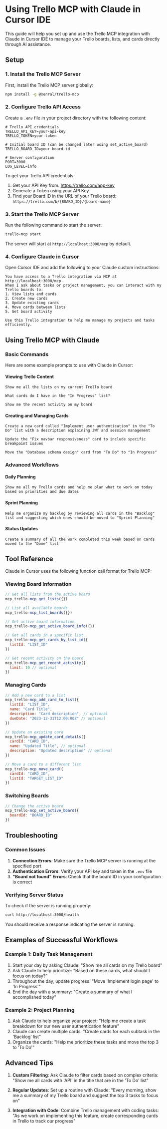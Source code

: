 # Using Trello MCP with Claude in Cursor IDE

This guide will help you set up and use the Trello MCP integration with Claude in Cursor IDE to manage your Trello boards, lists, and cards directly through AI assistance.

## Setup

### 1. Install the Trello MCP Server

First, install the Trello MCP server globally:

```bash
npm install -g @xenral/trello-mcp
```

### 2. Configure Trello API Access

Create a `.env` file in your project directory with the following content:

```
# Trello API credentials
TRELLO_API_KEY=your-api-key
TRELLO_TOKEN=your-token

# Initial board ID (can be changed later using set_active_board)
TRELLO_BOARD_ID=your-board-id

# Server configuration
PORT=3000
LOG_LEVEL=info
```

To get your Trello API credentials:
1. Get your API Key from: https://trello.com/app-key
2. Generate a Token using your API Key
3. Find your Board ID in the URL of your Trello board: `https://trello.com/b/{BOARD_ID}/{board-name}`

### 3. Start the Trello MCP Server

Run the following command to start the server:

```bash
trello-mcp start
```

The server will start at `http://localhost:3000/mcp` by default.

### 4. Configure Claude in Cursor

Open Cursor IDE and add the following to your Claude custom instructions:

```
You have access to a Trello integration via MCP at http://localhost:3000/mcp.
When I ask about tasks or project management, you can interact with my Trello boards to:
1. View lists and cards
2. Create new cards
3. Update existing cards
4. Move cards between lists
5. Get board activity

Use this Trello integration to help me manage my projects and tasks efficiently.
```

## Using Trello MCP with Claude

### Basic Commands

Here are some example prompts to use with Claude in Cursor:

#### Viewing Trello Content

```
Show me all the lists on my current Trello board
```

```
What cards do I have in the "In Progress" list?
```

```
Show me the recent activity on my board
```

#### Creating and Managing Cards

```
Create a new card called "Implement user authentication" in the "To Do" list with a description explaining JWT and session management
```

```
Update the "Fix navbar responsiveness" card to include specific breakpoint issues
```

```
Move the "Database schema design" card from "To Do" to "In Progress"
```

### Advanced Workflows

#### Daily Planning

```
Show me all my Trello cards and help me plan what to work on today based on priorities and due dates
```

#### Sprint Planning

```
Help me organize my backlog by reviewing all cards in the "Backlog" list and suggesting which ones should be moved to "Sprint Planning"
```

#### Status Updates

```
Create a summary of all the work completed this week based on cards moved to the "Done" list
```

## Tool Reference

Claude in Cursor uses the following function call format for Trello MCP:

### Viewing Board Information

```javascript
// Get all lists from the active board
mcp_trello-mcp_get_lists({})

// List all available boards
mcp_trello-mcp_list_boards({})

// Get active board information
mcp_trello-mcp_get_active_board_info({})

// Get all cards in a specific list
mcp_trello-mcp_get_cards_by_list_id({
  listId: "LIST_ID"
})

// Get recent activity on the board
mcp_trello-mcp_get_recent_activity({
  limit: 10 // optional
})
```

### Managing Cards

```javascript
// Add a new card to a list
mcp_trello-mcp_add_card_to_list({
  listId: "LIST_ID",
  name: "Card Title",
  description: "Card description", // optional
  dueDate: "2023-12-31T12:00:00Z" // optional
})

// Update an existing card
mcp_trello-mcp_update_card_details({
  cardId: "CARD_ID",
  name: "Updated Title", // optional
  description: "Updated description" // optional
})

// Move a card to a different list
mcp_trello-mcp_move_card({
  cardId: "CARD_ID",
  listId: "TARGET_LIST_ID"
})
```

### Switching Boards

```javascript
// Change the active board
mcp_trello-mcp_set_active_board({
  boardId: "BOARD_ID"
})
```

## Troubleshooting

### Common Issues

1. **Connection Errors**: Make sure the Trello MCP server is running at the specified port
2. **Authentication Errors**: Verify your API key and token in the `.env` file
3. **"Board not found" Errors**: Check that the board ID in your configuration is correct

### Verifying Server Status

To check if the server is running properly:

```bash
curl http://localhost:3000/health
```

You should receive a response indicating the server is running.

## Examples of Successful Workflows

### Example 1: Daily Task Management

1. Start your day by asking Claude: "Show me all cards on my Trello board"
2. Ask Claude to help prioritize: "Based on these cards, what should I focus on today?"
3. Throughout the day, update progress: "Move 'Implement login page' to 'In Progress'"
4. End the day with a summary: "Create a summary of what I accomplished today"

### Example 2: Project Planning

1. Ask Claude to help organize your project: "Help me create a task breakdown for our new user authentication feature"
2. Claude can create multiple cards: "Create cards for each subtask in the 'Backlog' list"
3. Organize the cards: "Help me prioritize these tasks and move the top 3 to 'To Do'"

## Advanced Tips

1. **Custom Filtering**: Ask Claude to filter cards based on complex criteria: "Show me all cards with 'API' in the title that are in the 'To Do' list"

2. **Regular Updates**: Set up a routine with Claude: "Every morning, show me a summary of my Trello board and suggest the top 3 tasks to focus on"

3. **Integration with Code**: Combine Trello management with coding tasks: "As we work on implementing this feature, create corresponding cards in Trello to track our progress" 